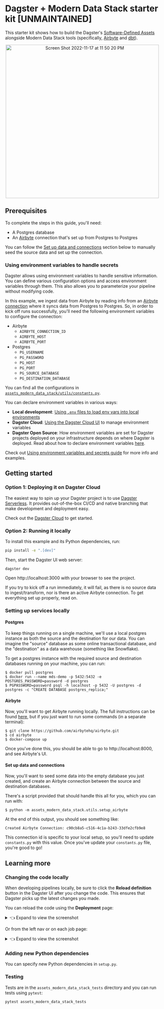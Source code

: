 # Dagster + Modern Data Stack starter kit [UNMAINTAINED]

This starter kit shows how to build the Dagster's [Software-Defined Assets](https://docs.dagster.io/concepts/assets/software-defined-assets) alongside Modern Data Stack tools (specifically, [Airbyte](https://github.com/airbytehq/airbyte) and [dbt](https://github.com/dbt-labs/dbt-core)).

<p align="center">
<img width="500" alt="Screen Shot 2022-11-17 at 11 50 20 PM" src="https://user-images.githubusercontent.com/4531914/202649416-b727405a-f96c-4531-95ff-29b9f9bf53d2.png">
</p>

## Prerequisites

To complete the steps in this guide, you'll need:

- A Postgres database
- An [Airbyte](https://airbyte.com/) connection that's set up from Postgres to Postgres

You can follow the [Set up data and connections](#set-up-data-and-connections) section below to manually seed the source data and set up the connection.

### Using environment variables to handle secrets

Dagster allows using environment variables to handle sensitive information. You can define various configuration options and access environment variables through them. This also allows you to parameterize your pipeline without modifying code.

In this example, we ingest data from Airbyte by reading info from an [Airbyte connection](https://airbytehq.github.io/understanding-airbyte/connections/) where it syncs data from Postgres to Postgres. So, in order to kick off runs successfully, you'll need the following environment variables to configure the connection:

- Airbyte
  - `AIRBYTE_CONNECTION_ID`
  - `AIRBYTE_HOST`
  - `AIRBYTE_PORT`
- Postgres
  - `PG_USERNAME`
  - `PG_PASSWORD`
  - `PG_HOST`
  - `PG_PORT`
  - `PG_SOURCE_DATABASE`
  - `PG_DESTINATION_DATABASE`

You can find all the configurations in [`assets_modern_data_stack/utils/constants.py`](./assets_modern_data_stack/utils/constants.py).

You can declare environment variables in various ways:

- **Local development**: [Using `.env` files to load env vars into local environments](https://docs.dagster.io/guides/dagster/using-environment-variables-and-secrets#declaring-environment-variables)
- **Dagster Cloud**: [Using the Dagster Cloud UI](https://docs.dagster.io/master/dagster-cloud/developing-testing/environment-variables-and-secrets#using-the-dagster-cloud-ui) to manage environment variables
- **Dagster Open Source**: How environment variables are set for Dagster projects deployed on your infrastructure depends on where Dagster is deployed. Read about how to declare environment variables [here](https://docs.dagster.io/master/guides/dagster/using-environment-variables-and-secrets#declaring-environment-variables).

Check out [Using environment variables and secrets guide](https://docs.dagster.io/guides/dagster/using-environment-variables-and-secrets) for more info and examples.

## Getting started

### Option 1: Deploying it on Dagster Cloud

The easiest way to spin up your Dagster project is to use [Dagster Serverless](https://docs.dagster.io/dagster-cloud/deployment/serverless). It provides out-of-the-box CI/CD and native branching that make development and deployment easy.

Check out the [Dagster Cloud](https://dagster.io/cloud) to get started.

### Option 2: Running it locally

To install this example and its Python dependencies, run:

```bash
pip install -e ".[dev]"
```

Then, start the Dagster UI web server:

```
dagster dev
```

Open http://localhost:3000 with your browser to see the project.

If you try to kick off a run immediately, it will fail, as there is no source data to ingest/transform, nor is there an active Airbyte connection. To get everything set up properly, read on.

### Setting up services locally

#### Postgres

To keep things running on a single machine, we'll use a local postgres instance as both the source and the destination for our data. You can imagine the "source" database as some online transactional database, and the "destination" as a data warehouse (something like Snowflake).

To get a postgres instance with the required source and destination databases running on your machine, you can run:

```
$ docker pull postgres
$ docker run --name mds-demo -p 5432:5432 -e POSTGRES_PASSWORD=password -d postgres
$ PGPASSWORD=password psql -h localhost -p 5432 -U postgres -d postgres -c "CREATE DATABASE postgres_replica;"
```

#### Airbyte

Now, you'll want to get Airbyte running locally. The full instructions can be found [here](https://docs.airbyte.com/deploying-airbyte/local-deployment), but if you just want to run some commands (in a separate terminal):

```
$ git clone https://github.com/airbytehq/airbyte.git
$ cd airbyte
$ docker-compose up
```

Once you've done this, you should be able to go to http://localhost:8000, and see Airbyte's UI.

#### Set up data and connections

Now, you'll want to seed some data into the empty database you just created, and create an Airbyte connection between the source and destination databases.

There's a script provided that should handle this all for you, which you can run with:

```
$ python -m assets_modern_data_stack.utils.setup_airbyte
```

At the end of this output, you should see something like:

```
Created Airbyte Connection: c90cb8a5-c516-4c1a-b243-33dfe2cfb9e8
```

This connection id is specific to your local setup, so you'll need to update `constants.py` with this
value. Once you've update your `constants.py` file, you're good to go!

## Learning more

### Changing the code locally

When developing pipelines locally, be sure to click the **Reload definition** button in the Dagster UI after you change the code. This ensures that Dagster picks up the latest changes you made.

You can reload the code using the **Deployment** page:

<details><summary>👈 Expand to view the screenshot</summary>

<p align="center">
    <img height="500" src="https://raw.githubusercontent.com/dagster-io/dagster/master/docs/next/public/images/quickstarts/basic/more-reload-code.png" />
</p>

</details>

Or from the left nav or on each job page:

<details><summary>👈 Expand to view the screenshot</summary>

<p align="center">
    <img height="500" src="https://raw.githubusercontent.com/dagster-io/dagster/master/docs/next/public/images/quickstarts/basic/more-reload-left-nav.png" />
</p>

</details>

### Adding new Python dependencies

You can specify new Python dependencies in `setup.py`.

### Testing

Tests are in the `assets_modern_data_stack_tests` directory and you can run tests using `pytest`:

```bash
pytest assets_modern_data_stack_tests
```

